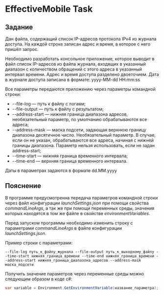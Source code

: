 # EffectiveMobile Task

## Задание

Дан  файла, содержащий список IP-адресов протокола IPv4 из журнала доступа. На каждой строке записан адрес и время, в которое с него пришёл запрос.

Необходимо разработать консольное приложение, которое  выводит в файл список IP-адресов из файла журнала, входящих в указанный диапазон с количеством обращений с этого адреса в указанный интервал времени. Адрес и время доступа разделено двоеточием. 
Дата в журнале доступа записана в формате: yyyy-MM-dd HH:mm:ss

Все параметры передаются приложению через параметры командной строки:

- --file-log — путь к файлу с логами;
- --file-output — путь к файлу с результатом;
- --address-start —  нижняя граница диапазона адресов, необязательный параметр, по умолчанию обрабатываются все адреса;
- --address-mask — маска подсети, задающая верхнюю границу диапазона десятичное число. Необязательный параметр. В случае, если он не указан, обрабатываются все адреса, начиная с нижней границы диапазона. Параметр нельзя использовать, если не задан address-start;
- --time-start —  нижняя граница временного интервала;
- --time-end — верхняя граница временного интервала.

Даты в параметрах задаются в формате dd.MM.yyyy

## Пояснение

В программе предусмотренна передача параметров командной строки через файл конфигурации *launchSettings.json* при помощи свойства *commandLineArgs*, 
а так же при помощи переменных среды, значения которых находятся в том же файле в свойстве *environmentVariables*.

Перед запуском программы необходимо изменить строку с параметрами *commandLineArgs* в файле конфигурации *launchSettings.json*.

Пример строки с параметрами:

```
--file-log путь_к_файлу_журнала --file-output путь_к_выходному_файлу --time-start нижняя_граница_времени --time-end нижняя_граница_времени --address-start нижняя_граница_диапазона_адресов --address-mask маска_подсети
```

Получить значение параметров через переменные среды можно следующим образом в коде c#:

```c#
var variable = Environment.GetEnvironmentVariable(название_параметра);
```
